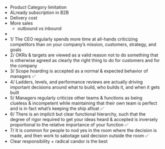 - Product Category limitation
- ALready subscription in B2B
- Delivery cost
- More sales
    - outbound vs inbound
- 
- 1/ The CEO regularly spends more time at all-hands criticizing competitors than on your company’s mission, customers, strategy, and goals
- 2/ OKRs & targets are viewed as a valid reason not to do something that is otherwise agreed as clearly the right thing to do for customers and for the company
- 3/ Scope hoarding is accepted as a normal & expected behavior of managers ✅
- 4/ Ladders, levels, and performance reviews are actually driving important decisions around what to build, who builds it, and when it gets built
- 5/ Managers regularly criticize other teams & functions as being clueless & incompetent while maintaining that their own team is perfect and is in fact what’s keeping the ship afloat ✅
- 6/ There is an implicit but clear functional hierarchy, such that the degree of rigor required to get your ideas heard & accepted is inversely proportional to the relative importance of your function ✅
- 7/ It is common for people to nod yes in the room where the decision is made, and then work to sabotage said decision outside the room ✅
- Clear responsibility + radical candor is the best
